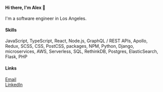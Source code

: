 #### Hi there, I'm Alex 👋

I'm a software engineer in Los Angeles.
#### Skills

JavaScript, TypeScript, React, Node.js, GraphQL / REST APIs, Apollo, Redux, SCSS, CSS, PostCSS, packages, NPM, Python, Django, microservices, AWS, Serverless, SQL, RethinkDB, Postgres, ElasticSearch, Flask, PHP

#### Links

[Email](mailto:alexlitelATgmailDOTcom)<br />
[LinkedIn](https://www.linkedin.com/in/alexlitel)
